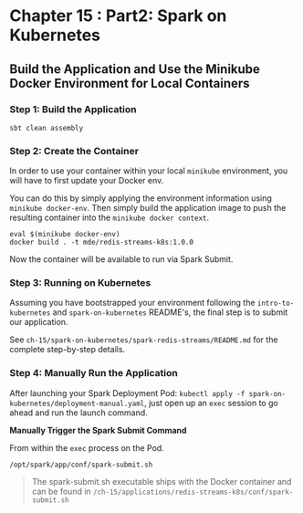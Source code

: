 # Chapter 15 : Part2: Spark on Kubernetes

## Build the Application and Use the Minikube Docker Environment for Local Containers

### Step 1: Build the Application
~~~
sbt clean assembly
~~~

### Step 2: Create the Container
In order to use your container within your local `minikube` environment, you will have to first update your Docker env.

You can do this by simply applying the environment information using `minikube docker-env`. 
Then simply build the application image to push the resulting container into the `minikube docker context`. 

~~~
eval $(minikube docker-env)
docker build . -t mde/redis-streams-k8s:1.0.0
~~~

Now the container will be available to run via Spark Submit.

### Step 3: Running on Kubernetes
Assuming you have bootstrapped your environment following the `intro-to-kubernetes` and `spark-on-kubernetes` README's, the final step is to submit our application.

See `ch-15/spark-on-kubernetes/spark-redis-streams/README.md` for the complete step-by-step details. 

### Step 4: Manually Run the Application
After launching your Spark Deployment Pod: `kubectl apply -f spark-on-kubernetes/deployment-manual.yaml`, just open up an `exec` session to go ahead and run the launch command.

**Manually Trigger the Spark Submit Command**

From within the `exec` process on the Pod.
~~~
/opt/spark/app/conf/spark-submit.sh
~~~
> The spark-submit.sh executable ships with the Docker container and can be found in `/ch-15/applications/redis-streams-k8s/conf/spark-submit.sh`
